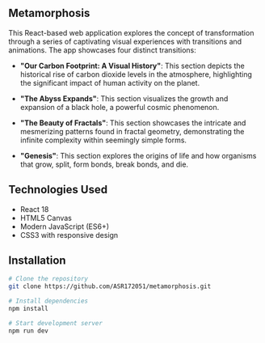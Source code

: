 ## Metamorphosis

This React-based web application explores the concept of transformation through a series of captivating visual experiences with transitions and animations. The app showcases four distinct transitions:

* **"Our Carbon Footprint: A Visual History"**: 
    This section depicts the historical rise of carbon dioxide levels in the atmosphere, highlighting the significant impact of human activity on the planet.

* **"The Abyss Expands"**: 
    This section visualizes the growth and expansion of a black hole, a powerful cosmic phenomenon.

* **"The Beauty of Fractals"**: 
    This section showcases the intricate and mesmerizing patterns found in fractal geometry, demonstrating the infinite complexity within seemingly simple forms.

* **"Genesis"**: 
    This section explores the origins of life and how organisms that grow, split, form bonds, break bonds, and die.

## Technologies Used
- React 18
- HTML5 Canvas
- Modern JavaScript (ES6+)
- CSS3 with responsive design

## Installation

```bash
# Clone the repository
git clone https://github.com/ASR172051/metamorphosis.git

# Install dependencies
npm install

# Start development server
npm run dev
